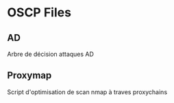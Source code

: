# OSCP Files


## AD
Arbre de décision attaques AD

## Proxymap
Script d'optimisation de scan nmap à traves proxychains 
